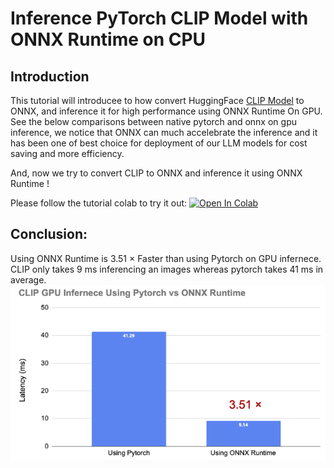 
# Inference PyTorch CLIP Model with ONNX Runtime on CPU


## Introduction

This tutorial will introducee to how convert HuggingFace [CLIP Model](https://huggingface.co/openai/clip-vit-base-patch32) to ONNX, and inference it for high performance using ONNX Runtime On GPU. See the below comparisons between native pytorch and onnx on gpu inference, we notice that ONNX can much accelebrate the inference and it has been one of best choice for deployment of our LLM models for cost saving and more efficiency.

And, now we try to convert CLIP to ONNX and inference it using ONNX Runtime !

Please follow the tutorial colab to try it out:
[![Open In Colab](https://colab.research.google.com/assets/colab-badge.svg)](https://colab.research.google.com/drive/1__9FlKNHsHNXcaN095z1-IMhPjgeeZvV)

## Conclusion:
Using ONNX Runtime is 3.51 × Faster than using Pytorch on GPU infernece.
CLIP only takes 9 ms inferencing an images whereas pytorch takes 41 ms in average. 
<img src="Speed-up.png"></img>

